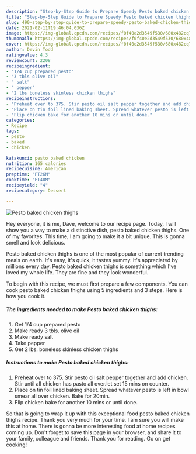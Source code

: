 ```yaml
---
description: "Step-by-Step Guide to Prepare Speedy Pesto baked chicken thighs"
title: "Step-by-Step Guide to Prepare Speedy Pesto baked chicken thighs"
slug: 490-step-by-step-guide-to-prepare-speedy-pesto-baked-chicken-thighs
date: 2021-02-11T19:46:04.036Z
image: https://img-global.cpcdn.com/recipes/f0f40e2d3549f530/680x482cq70/pesto-baked-chicken-thighs-recipe-main-photo.jpg
thumbnail: https://img-global.cpcdn.com/recipes/f0f40e2d3549f530/680x482cq70/pesto-baked-chicken-thighs-recipe-main-photo.jpg
cover: https://img-global.cpcdn.com/recipes/f0f40e2d3549f530/680x482cq70/pesto-baked-chicken-thighs-recipe-main-photo.jpg
author: Devin Todd
ratingvalue: 4.3
reviewcount: 2208
recipeingredient:
- "1/4 cup prepared pesto"
- "3 tbls olive oil"
- " salt"
- " pepper"
- "2 lbs boneless skinless chicken thighs"
recipeinstructions:
- "Preheat over to 375. Stir pesto oil salt pepper together and add chicken. Stir until all chicken has pasto all over.let set 15 mins on counter."
- "Place on tin foil lined baking sheet. Spread whatever pesto is left in bowl smear all over chicken. Bake for 20min."
- "Flip chicken bake for another 10 mins or until done."
categories:
- Recipe
tags:
- pesto
- baked
- chicken

katakunci: pesto baked chicken 
nutrition: 165 calories
recipecuisine: American
preptime: "PT26M"
cooktime: "PT40M"
recipeyield: "4"
recipecategory: Dessert

---
```



![Pesto baked chicken thighs](https://img-global.cpcdn.com/recipes/f0f40e2d3549f530/680x482cq70/pesto-baked-chicken-thighs-recipe-main-photo.jpg)

Hey everyone, it is me, Dave, welcome to our recipe page. Today, I will show you a way to make a distinctive dish, pesto baked chicken thighs. One of my favorites. This time, I am going to make it a bit unique. This is gonna smell and look delicious.



Pesto baked chicken thighs is one of the most popular of current trending meals on earth. It's easy, it's quick, it tastes yummy. It's appreciated by millions every day. Pesto baked chicken thighs is something which I've loved my whole life. They are fine and they look wonderful.


To begin with this recipe, we must first prepare a few components. You can cook pesto baked chicken thighs using 5 ingredients and 3 steps. Here is how you cook it.

<!--inarticleads1-->

##### The ingredients needed to make Pesto baked chicken thighs:

1. Get 1/4 cup prepared pesto
1. Make ready 3 tbls. olive oil
1. Make ready  salt
1. Take  pepper
1. Get 2 lbs. boneless skinless chicken thighs




<!--inarticleads2-->

##### Instructions to make Pesto baked chicken thighs:

1. Preheat over to 375. Stir pesto oil salt pepper together and add chicken. Stir until all chicken has pasto all over.let set 15 mins on counter.
1. Place on tin foil lined baking sheet. Spread whatever pesto is left in bowl smear all over chicken. Bake for 20min.
1. Flip chicken bake for another 10 mins or until done.




So that is going to wrap it up with this exceptional food pesto baked chicken thighs recipe. Thank you very much for your time. I am sure you will make this at home. There is gonna be more interesting food at home recipes coming up. Don't forget to save this page in your browser, and share it to your family, colleague and friends. Thank you for reading. Go on get cooking!
